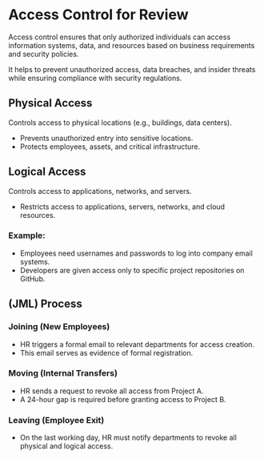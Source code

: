 # Access Control for Review

Access control ensures that only authorized individuals can access information systems, data, and resources based on business requirements and security policies.  

It helps to prevent unauthorized access, data breaches, and insider threats while ensuring compliance with security regulations.

## Physical Access  
Controls access to physical locations (e.g., buildings, data centers).  

- Prevents unauthorized entry into sensitive locations.  
- Protects employees, assets, and critical infrastructure.  

## Logical Access  
Controls access to applications, networks, and servers.  

- Restricts access to applications, servers, networks, and cloud resources.  

### Example:  
- Employees need usernames and passwords to log into company email systems.  
- Developers are given access only to specific project repositories on GitHub.  

## (JML) Process  

### Joining (New Employees)  
- HR triggers a formal email to relevant departments for access creation.  
- This email serves as evidence of formal registration.  

### Moving (Internal Transfers)  
- HR sends a request to revoke all access from Project A.  
- A 24-hour gap is required before granting access to Project B.  

### Leaving (Employee Exit)  
- On the last working day, HR must notify departments to revoke all physical and logical access.  
